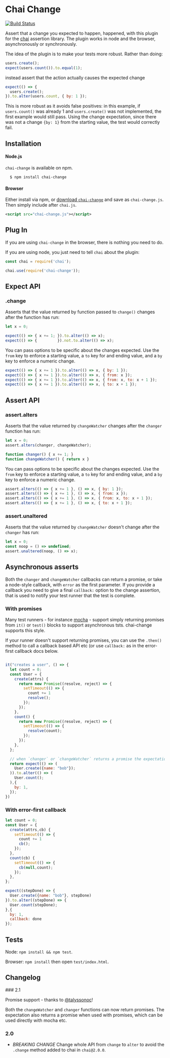 # Chai Change

[![Build Status](https://travis-ci.org/chaijs/chai-change.svg?branch=master)](https://travis-ci.org/chaijs/chai-change)

Assert that a change you expected to happen, happened, with this plugin for the [chai](http://github.com/logicalparadox/chai) assertion library. The plugin works in node and the browser, asynchronously or synchronously.

The idea of the plugin is to make your tests more robust. Rather than doing:

```javascript
users.create();
expect(users.count()).to.equal(1);
```

instead assert that the action actually causes the expected change

```javascript
expect(() => {
  users.create();
}).to.alter(users.count, { by: 1 });
```

This is more robust as it avoids false positives: in this example, if `users.count()` was already 1 and `users.create()` was not implemented, the first example would still pass. Using the change expectation, since there was not a change `{by: 1}` from the starting value, the test would correctly fail.

## Installation

#### Node.js

`chai-change` is available on npm.

      $ npm install chai-change

#### Browser

Either install via npm, or [download `chai-change`](src/plugin.js) and save as `chai-change.js`. Then simply include after `chai.js`.

```xml
<script src="chai-change.js"></script>
```

## Plug In

If you are using `chai-change` in the browser, there is nothing you need to do.

If you are using node, you just need to tell `chai` about the plugin:

```js
const chai = require('chai');

chai.use(require('chai-change'));
```

## Expect API

### .change

Asserts that the value returned by function passed to `change()` changes after the function has run:

```javascript
let x = 0;

expect(() => { x += 1; }).to.alter(() => x);
expect(() => {         }).not.to.alter(() => x);
```

You can pass options to be specific about the changes expected. Use the `from` key to enforce a starting value, a `to` key for and ending value, and a
`by` key to enforce a numeric change.

```javascript
expect(() => { x += 1 }).to.alter(() => x, { by: 1 });
expect(() => { x += 1 }).to.alter(() => x, { from: x });
expect(() => { x += 1 }).to.alter(() => x, { from: x, to: x + 1 });
expect(() => { x += 1 }).to.alter(() => x, { to: x + 1 });
```

## Assert API

### assert.alters

Asserts that the value returned by `changeWatcher`
changes after the `changer` function has run:
                                                                                       
```javascript
let x = 0;
assert.alters(changer, changeWatcher);

function changer() { x += 1; }
function changeWatcher() { return x }
```
                                                                                       
You can pass options to be specific about the changes expected. Use the `from` 
key to enforce a starting value, a `to` key for and ending value, and a
`by` key to enforce a numeric change.
                                                                                       
```javascript
assert.alters(() => { x += 1 }, () => x, { by: 1 });
assert.alters(() => { x += 1 }, () => x, { from: x });
assert.alters(() => { x += 1 }, () => x, { from: x, to: x + 1 });
assert.alters(() => { x += 1 }, () => x, { to: x + 1 });
```

### assert.unaltered

Asserts that the value returned by `changeWatcher`
doesn't change after the `changer` has run:
                                                          
```javascript
let x = 0;
const noop = () => undefined;
assert.unaltered(noop, () => x);
```

## Asynchronous asserts

Both the `changer` and `changeWatcher` callbacks can return a promise, or take a node-style callback, with `error` as the first parameter. If you provide a callback you need to give a final `callback:` option to the change assertion, that is used to notify your test runner that the test is complete.

### With promises

Many test runners - for instance [mocha](https://github.com/mochajs/mocha) - support simply returning promises from `it()` or `test()` blocks to support asynchronous tsts. chai-change supports this style.

If your runner doesn't support returning promises, you can use the `.then()` method to call a callback based API etc (or use `callback:` as in the error-first callback docs below.

```javascript

it("creates a user", () => {
  let count = 0;
  const User = {
    create(attrs) {
      return new Promise((resolve, reject) => {
        setTimeout(() => {
          count += 1
          resolve();
        });
      });
    },
    count() {
      return new Promise((resolve, reject) => {
        setTimeout(() => {
          resolve(count);
        });
      });
    },
  };

  // when `changer` or `changeWatcher` returns a promise the expectation will return a promise as well
  return expect(() => (
    User.create({name: "bob"});
  )).to.alter(() => (
    User.count();
  ),{
    by: 1,
  });
})
```

### With error-first callback

```javascript
let count = 0;
const User = {
  create(attrs,cb) {
    setTimeout(() => {
      count += 1
      cb();
    });
  },
  count(cb) {
    setTimeout(() => {
      cb(null,count);
    });
  },
};

expect((stepDone) => {
  User.create({name: "bob"}, stepDone)
}).to.alter((stepDone) => {
  User.count(stepDone);
},{
  by: 1,
  callback: done
});
```

## Tests

Node: `npm install && npm test`.

Browser: `npm install` then open `test/index.html`.

## Changelog

### 2.1

Promise support - thanks to [@talyssonoc](https://github.com/talyssonoc)!

Both the `changeWatcher` and `changer` functions can now return promises. The expectation also returns a promise when used with promises, which can be used directly with mocha etc.

### 2.0

- *BREAKING CHANGE* Change whole API from `change` to `alter` to avoid the `.change` method added to chai in `chai@2.0.0`.

